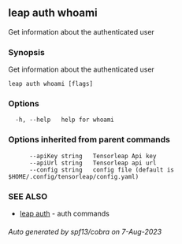 ## leap auth whoami

Get information about the authenticated user

### Synopsis

Get information about the authenticated user

```
leap auth whoami [flags]
```

### Options

```
  -h, --help   help for whoami
```

### Options inherited from parent commands

```
      --apiKey string   Tensorleap Api key
      --apiUrl string   Tensorleap api url
      --config string   config file (default is $HOME/.config/tensorleap/config.yaml)
```

### SEE ALSO

* [leap auth](leap_auth.md)	 - auth commands

###### Auto generated by spf13/cobra on 7-Aug-2023
